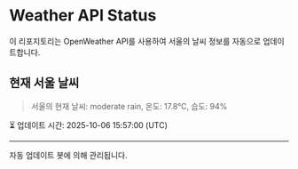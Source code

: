 
# Weather API Status

이 리포지토리는 OpenWeather API를 사용하여 서울의 날씨 정보를 자동으로 업데이트합니다.

## 현재 서울 날씨
> 서울의 현재 날씨: moderate rain, 온도: 17.8°C, 습도: 94%

⏳ 업데이트 시간: 2025-10-06 15:57:00 (UTC)

---
자동 업데이트 봇에 의해 관리됩니다.
